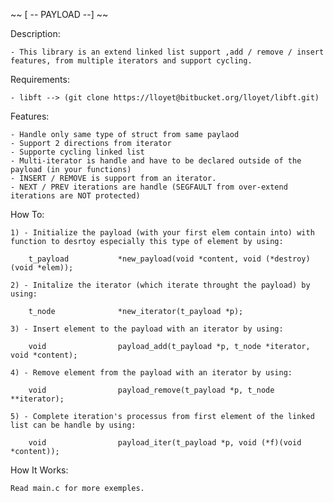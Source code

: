 ~~ [ -- PAYLOAD --] ~~

Description: 

	- This library is an extend linked list support ,add / remove / insert features, from multiple iterators and support cycling.

Requirements:

	- libft --> (git clone https://lloyet@bitbucket.org/lloyet/libft.git)

Features:

	- Handle only same type of struct from same paylaod
	- Support 2 directions from iterator
	- Supporte cycling linked list
	- Multi-iterator is handle and have to be declared outside of the payload (in your functions)
	- INSERT / REMOVE is support from an iterator.
	- NEXT / PREV iterations are handle (SEGFAULT from over-extend iterations are NOT protected)

How To:

	1) - Initialize the payload (with your first elem contain into) with function to desrtoy especially this type of element by using:

		t_payload			*new_payload(void *content, void (*destroy)(void *elem));

	2) - Initalize the iterator (which iterate throught the payload) by using:

		t_node				*new_iterator(t_payload *p);

	3) - Insert element to the payload with an iterator by using:

		void				payload_add(t_payload *p, t_node *iterator, void *content);
	
	4) - Remove element from the payload with an iterator by using:

		void				payload_remove(t_payload *p, t_node **iterator);

	5) - Complete iteration's processus from first element of the linked list can be handle by using:

		void				payload_iter(t_payload *p, void (*f)(void *content));

How It Works:

	Read main.c for more exemples.
